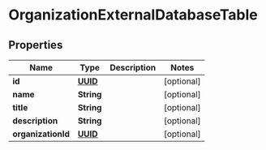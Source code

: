 

# OrganizationExternalDatabaseTable

## Properties

Name | Type | Description | Notes
------------ | ------------- | ------------- | -------------
**id** | [**UUID**](UUID.md) |  |  [optional]
**name** | **String** |  |  [optional]
**title** | **String** |  |  [optional]
**description** | **String** |  |  [optional]
**organizationId** | [**UUID**](UUID.md) |  |  [optional]




